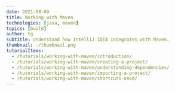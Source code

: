 ```yaml
---
date: 2021-08-09
title: Working with Maven
technologies: [java, maven]
topics: [build]
author: tg
subtitle: Understand how IntelliJ IDEA integrates with Maven.
thumbnail: ./thumbnail.png
tutorialItems:
  - /tutorials/working-with-maven/introduction/
  - /tutorials/working-with-maven/creating-a-project/
  - /tutorials/working-with-maven/understanding-dependencies/
  - /tutorials/working-with-maven/importing-a-project/
  - /tutorials/working-with-maven/shortcuts-used/
---
```

